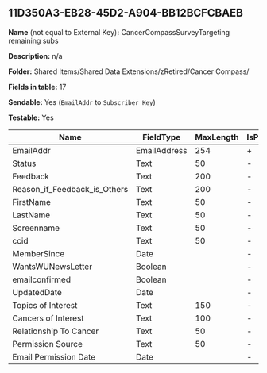 ## 11D350A3-EB28-45D2-A904-BB12BCFCBAEB

**Name** (not equal to External Key)**:** CancerCompassSurveyTargeting remaining subs

**Description:** n/a

**Folder:** Shared Items/Shared Data Extensions/zRetired/Cancer Compass/

**Fields in table:** 17

**Sendable:** Yes (`EmailAddr` to `Subscriber Key`)

**Testable:** Yes

| Name | FieldType | MaxLength | IsPrimaryKey | IsNullable | DefaultValue |
| --- | --- | --- | --- | --- | --- |
| EmailAddr | EmailAddress | 254 | + | - |  |
| Status | Text | 50 | - | + | Active |
| Feedback | Text | 200 | - | + |  |
| Reason_if_Feedback_is_Others | Text | 200 | - | + |  |
| FirstName | Text | 50 | - | + |  |
| LastName | Text | 50 | - | + |  |
| Screenname | Text | 50 | - | + |  |
| ccid | Text | 50 | - | + |  |
| MemberSince | Date |  | - | + |  |
| WantsWUNewsLetter | Boolean |  | - | + |  |
| emailconfirmed | Boolean |  | - | + |  |
| UpdatedDate | Date |  | - | + | GetDate() |
| Topics of Interest | Text | 150 | - | + |  |
| Cancers of Interest | Text | 100 | - | + |  |
| Relationship To Cancer | Text | 50 | - | + |  |
| Permission Source | Text | 50 | - | + |  |
| Email Permission Date | Date |  | - | + |  |
